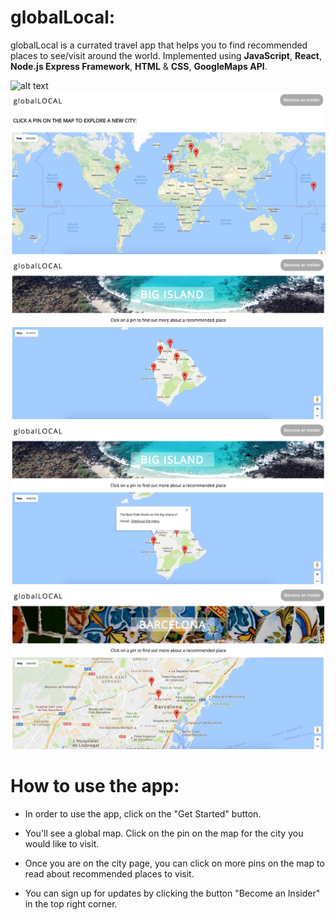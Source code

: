 # globalLocal:

globalLocal is a currated travel app that helps you to find recommended places to see/visit around the world. Implemented using **JavaScript**, **React**, **Node.js Express Framework**, **HTML** & **CSS**, **GoogleMaps API**.

![alt text](homepage.png "homepage screen-shot")
![alt text](globalmap.png "global map page screen-shot")
![alt text](citymap.png "city map page screen-shot")
![alt text](abouttheplace.png "about the place to visit screen-shot")
![alt text](citymap_2.png "city map page screen-shot")

# How to use the app:

- In order to use the app, click on the "Get Started" button.

- You'll see a global map. Click on the pin on the map for the city you would like to visit.

- Once you are on the city page, you can click on more pins on the map to read about recommended places to visit.

- You can sign up for updates by clicking the button "Become an Insider" in the top right corner.

